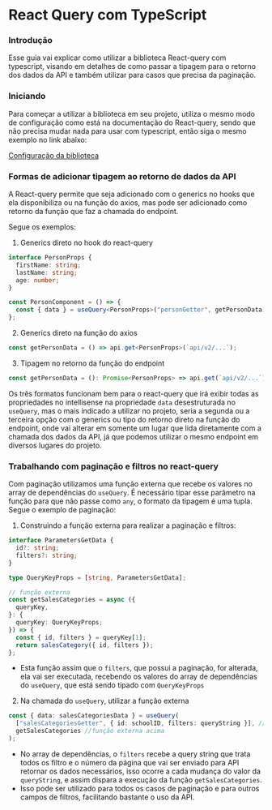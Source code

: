 # React Query com TypeScript

### Introdução

Esse guia vai explicar como utilizar a biblioteca React-query com typescript, visando em detalhes de como passar a tipagem para o retorno dos dados da API e também utilizar para casos que precisa da paginação.

### Iniciando

Para começar a utilizar a biblioteca em seu projeto, utiliza o mesmo modo de configuração como está na documentação do React-query, sendo que não precisa mudar nada para usar com typescript, então siga o mesmo exemplo no link abaixo:

[Configuração da biblioteca](https://react-query.tanstack.com/quick-start)

### Formas de adicionar tipagem ao retorno de dados da API

A React-query permite que seja adicionado com o generics no hooks que ela disponibiliza ou na função do axios, mas pode ser adicionado como retorno da função que faz a chamada do endpoint.

Segue os exemplos:

1. Generics direto no hook do react-query

```ts
interface PersonProps {
  firstName: string;
  lastName: string;
  age: number;
}

const PersonComponent = () => {
  const { data } = useQuery<PersonProps>("personGetter", getPersonData);
};
```

2. Generics direto na função do axios

```ts
const getPersonData = () => api.get<PersonProps>(`api/v2/...`);
```

3. Tipagem no retorno da função do endpoint

```ts
const getPersonData = (): Promise<PersonProps> => api.get(`api/v2/...`);
```

Os três formatos funcionam bem para o react-query que irá exibir todas as propriedades no intellisense na propriedade `data` desestruturada no `useQuery`, mas o mais indicado a utilizar no projeto, seria a segunda ou a terceira opção com o generics ou tipo do retorno direto na função do endpoint, onde vai alterar em somente um lugar que lida diretamente com a chamada dos dados da API, já que podemos utilizar o mesmo endpoint em diversos lugares do projeto.

### Trabalhando com paginação e filtros no react-query

Com paginação utilizamos uma função externa que recebe os valores no array de dependências do `useQuery`. É necessário tipar esse parâmetro na função para que não passe como `any`, o formato da tipagem é uma tupla. Segue o exemplo de paginação:

1. Construindo a função externa para realizar a paginação e filtros:

```ts
interface ParametersGetData {
  id?: string;
  filters?: string;
}

type QueryKeyProps = [string, ParametersGetData];

// função externa
const getSalesCategories = async ({
  queryKey,
}: {
  queryKey: QueryKeyProps;
}) => {
  const { id, filters } = queryKey[1];
  return salesCategory({ id, filters });
};
```

- Esta função assim que o `filters`, que possui a paginação, for alterada, ela vai ser executada, recebendo os valores do array de dependências do `useQuery`, que está sendo tipado com `QueryKeyProps`

2. Na chamada do `useQuery`, utilizar a função externa

```ts
const { data: salesCategoriesData } = useQuery(
  ["salesCategoriesGetter", { id: schoolID, filters: queryString }], //array de dependências do useQuery
  getSalesCategories //função externa acima
);
```

- No array de dependências, o `filters` recebe a query string que trata todos os filtro e o número da página que vai ser enviado para API retornar os dados necessários, isso ocorre a cada mudança do valor da `queryString`, e assim dispara a execução da função `getSalesCategories`.
- Isso pode ser utilizado para todos os casos de paginação e para outros campos de filtros, facilitando bastante o uso da API.
